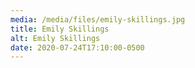 ```yaml
---
media: /media/files/emily-skillings.jpg
title: Emily Skillings
alt: Emily Skillings
date: 2020-07-24T17:10:00-0500
---
```


